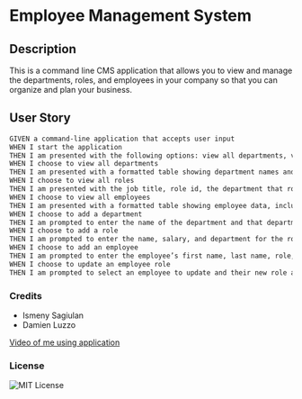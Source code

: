 # Employee Management System

## Description 
This is a command line CMS application that allows you to view and manage the departments, roles, and employees in your company
so that you can organize and plan your business.

## User Story
```md
GIVEN a command-line application that accepts user input
WHEN I start the application
THEN I am presented with the following options: view all departments, view all roles, view all employees, add a department, add a role, add an employee, and update an employee role
WHEN I choose to view all departments
THEN I am presented with a formatted table showing department names and department ids
WHEN I choose to view all roles
THEN I am presented with the job title, role id, the department that role belongs to, and the salary for that role
WHEN I choose to view all employees
THEN I am presented with a formatted table showing employee data, including employee ids, first names, last names, job titles, departments, salaries, and managers that the employees report to
WHEN I choose to add a department
THEN I am prompted to enter the name of the department and that department is added to the database
WHEN I choose to add a role
THEN I am prompted to enter the name, salary, and department for the role and that role is added to the database
WHEN I choose to add an employee
THEN I am prompted to enter the employee’s first name, last name, role, and manager, and that employee is added to the database
WHEN I choose to update an employee role
THEN I am prompted to select an employee to update and their new role and this information is updated in the database 
```

### Credits
- Ismeny Sagiulan
- Damien Luzzo

[Video of me using application](https://drive.google.com/file/d/1br5fB0odGwJoAnXUS_lejPCf4p66MgVG/view)

### License 
![MIT License](https://img.shields.io/apm/l/PACK?style=plastic)
